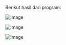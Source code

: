 Berikut hasil dari program:


![image](https://github.com/user-attachments/assets/78088fe7-7b11-4908-8cd4-413a0a773f04)

![image](https://github.com/user-attachments/assets/e839f9f4-dc7a-4deb-9534-08c8e13593b0)

![image](https://github.com/user-attachments/assets/a2ebe915-123c-4f82-84b9-9b6cd4e3f3b4)
